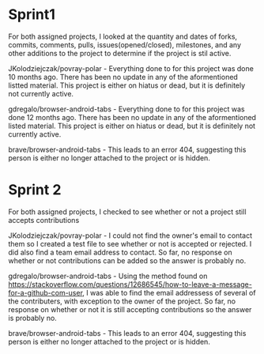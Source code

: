 # Sprint1

For both assigned projects, I looked at the quantity and dates of forks, commits, comments, pulls, issues(opened/closed), milestones, and any other additions to the project to determine if the project is stil active.

JKolodziejczak/povray-polar - Everything done to for this project was done 10 months ago. There has been no update in any of the aformentioned listted material. This project is either on hiatus or dead, but it is definitely not currently active.

gdregalo/browser-android-tabs - Everything done to for this project was done 12 months ago. There has been no update in any of the aformentioned listed material. This project is either on hiatus or dead, but it is definitely not currently active.

brave/browser-android-tabs - This leads to an error 404, suggesting this person is either no longer attached to the project or is hidden.


# Sprint 2

For both assigned projects, I checked to see whether or not a project still accepts contributions

JKolodziejczak/povray-polar - I could not find the owner's email to contact them so I created a test file to see whether or not is accepted or rejected. I did also find a team email address to contact. So far, no response on whether or not contributions can be added so the answer is probably no.

gdregalo/browser-android-tabs - Using the method found on https://stackoverflow.com/questions/12686545/how-to-leave-a-message-for-a-github-com-user, I was able to find the email addressess of several of the contributers, with exception to the owner of the project. So far, no response on whether or not it is still accepting contributions so the answer is probably no.

brave/browser-android-tabs - This leads to an error 404, suggesting this person is either no longer attached to the project or is hidden.
